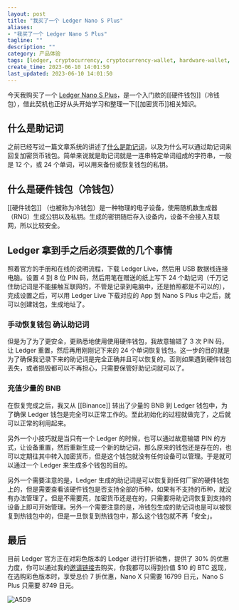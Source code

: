 ```yaml
---
layout: post
title: "我买了一个 Ledger Nano S Plus"
aliases:
- "我买了一个 Ledger Nano S Plus"
tagline: ""
description: ""
category: 产品体验
tags: [ledger, cryptocurrency, cryptocurrency-wallet, hardware-wallet, binance]
create_time: 2023-06-10 14:01:50
last_updated: 2023-06-10 14:01:50
---
```


今天我购买了一个 [Ledger Nano S Plus](https://gtk.pw/ledger)，是一个入门款的[[硬件钱包]]（冷钱包），借此契机也正好从头开始学习和整理一下[[加密货币]]相关知识。

## 什么是助记词

之前已经写过一篇文章系统的讲述了[什么是助记词](https://invest.einverne.info/2023/01/20/cryptocurrency-mnemonic-phrase.html)，以及为什么可以通过助记词来回复加密货币钱包。简单来说就是助记词就是一连串特定单词组成的字符串，一般是 12 个，或 24 个单词，可以用来备份或恢复钱包的私钥。

## 什么是硬件钱包（冷钱包）

[[硬件钱包]] （也被称为冷钱包）是一种物理的电子设备，使用随机数生成器（RNG）生成公钥以及私钥。生成的密钥随后存入设备内，设备不会接入互联网，所以比较安全。

## Ledger 拿到手之后必须要做的几个事情

照着官方的手册和在线的说明流程，下载 Ledger Live，然后用 USB 数据线连接电脑。设置 4 到 8 位 PIN 码，然后用笔在赠送的纸上写下 24 个助记词（千万记住助记词是不能接触互联网的，不管是记录到电脑中，还是拍照都是不可以的），完成设置之后，可以用 Ledger Live 下载对应的 App 到 Nano S Plus 中之后，就可以创建钱包，生成地址了。

### 手动恢复钱包 确认助记词

但是为了为了更安全，更熟悉地使用使用硬件钱包，我故意输错了 3 次 PIN 码，让 Ledger 重置，然后再用刚刚记下来的 24 个单词恢复钱包。这一步的目的就是为了确保我记录下来的助记词是完全正确并且可以恢复的。否则如果遇到硬件钱包丢失，或者损毁都可以不再担心，只需要保管好助记词就可以了。

### 充值少量的 BNB

在恢复完成之后，我又从 [[Binance]] 转出了少量的 BNB 到 Ledger 钱包中，为了确保 Ledger 钱包是完全可以正常工作的。至此初始化的过程就做完了，之后就可以正常的利用起来。

另外一个小技巧就是当只有一个 Ledger 的时候，也可以通过故意输错 PIN 的方式，让设备重置，然后重新生成一个新的助记词，那么原来的钱包还是存在的，也可以定期往其中转入加密货币，但是这个钱包就没有任何设备可以管理。于是就可以通过一个 Ledger 来生成多个钱包的目的。

另外一个需要注意的是，Ledger 生成的助记词是可以恢复到任何厂家的硬件钱包上的，但是需要查看该硬件钱包是否支持全部的币种，如果有不支持的币种，就没有办法管理了。但是不需要荒，加密货币还是在的，只需要将助记词恢复到支持的设备上即可开始管理。另外一个需要注意的是，冷钱包生成的助记词也是可以被恢复到热钱包中的，但是一旦恢复到热钱包中，那么这个钱包就不再「安全」。

## 最后

目前 Ledger 官方正在对彩色版本的 Ledger 进行打折销售，提供了 30% 的优惠力度，你可以通过我的[邀请链接](https://gtk.pw/ledger)去购买，你我都可以得到价值 $10 的 BTC 返现，在选购彩色版本时，享受总价 7 折优惠，Nano X 只需要 16799 日元，Nano S Plus 只需要 8749 日元。

![A5D9](https://photo.einverne.info/images/2023/06/10/A5D9.png)
